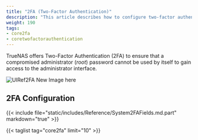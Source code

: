 ```yaml
---
title: "2FA (Two-Factor Authentication)"
description: "This article describes how to configure two-factor authentication on TrueNAS CORE."
weight: 190
tags:
- core2fa
- coretwofactorauthentication
---
```


TrueNAS offers Two-Factor Authentication (2FA) to ensure that a compromised administrator (*root*) password cannot be used by itself to gain access to the administrator interface.

![UIRef2FA](/images/CORE/13.0/UIRef2FA.png "2FA Configuration")
New Image here

## 2FA Configuration

{{< include file="static/includes/Reference/System2FAFields.md.part" markdown="true" >}}

{{< taglist tag="core2fa" limit="10" >}}

